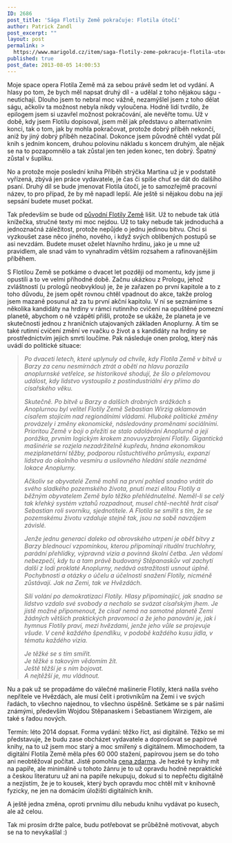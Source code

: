 ```yaml
---
ID: 2686
post_title: 'Sága Flotily Země pokračuje: Flotila útočí'
author: Patrick Zandl
post_excerpt: ""
layout: post
permalink: >
  https://www.marigold.cz/item/saga-flotily-zeme-pokracuje-flotila-utoci
published: true
post_date: 2013-08-05 14:00:53
---
```

<p>Moje space opera Flotila Země má za sebou právě sedm let od vydání. A hlasy po tom, že bych měl napsat druhý díl - a udělal z toho nějakou ságu - neutichají. Dlouho jsem to nebral moc vážně, nezamýšlel jsem z toho dělat ságu, ačkoliv ta možnost nebyla nikdy vyloučena. Hodně lidí tvrdilo, že epilogem jsem si uzavřel možnost pokračování, ale nevěřte tomu. Už v době, kdy jsem Flotilu dopisoval, jsem měl jak představu o alternativním konci, tak o tom, jak by mohla pokračovat, protože dobrý příběh nekončí, aniž by jiný dobrý příběh nezačínal. Dokonce jsem původně chtěl vydat půl knih s jedním koncem, druhou polovinu nákladu s koncem druhým, ale nějak se na to pozapomnělo a tak zůstal jen ten jeden konec, ten dobrý. Špatný zůstal v šuplíku. </p>
<p>No a protože moje poslední kniha Příběh strýčka Martina už je v podstatě vyřízená, zbývá jen práce vydavatele, je čas či spíše chuť se dát do dalšího psaní. Druhý díl se bude jmenovat Flotila útočí, je to samozřejmě pracovní název, to pro případ, že by mě napadl lepší. Ale ještě si nějakou dobu na její sepsání budete muset počkat. </p><!--more--><p>Tak především se bude od <a href="http://www.palmknihy.cz/web/kniha/flotila-zeme-1991.htm">původní Flotily Země</a> lišit. Už to nebude tak útlá knížečka, stručné texty mi moc nejdou. Už to taky nebude tak jednoduchá a jednoznačná záležitost, protože nepůjde o jednu jedinou bitvu. Chci si vyzkoušet zase něco jiného, nového, i když svých oblíbených postupů se asi nevzdám. Budete muset oželet hlavního hrdinu, jako je u mne už pravidlem, ale snad vám to vynahradím větším rozsahem a rafinovanějším příběhem. </p>
<p>S Flotilou Země se potkáme o dvacet let později od momentu, kdy jsme ji opustili a to ve velmi příhodné době. Začnu ukázkou z Prologu, jehož zvláštností (u prologů neobvyklou) je, že je zařazen po první kapitole a to z toho důvodu, že jsem opět rovnou chtěl vpadnout do akce, takže prolog jsem mazaně posunul až za tu první akční kapitolu. V ní se seznámíme s několika kandidáty na hrdiny v rámci rutinního cvičení na opuštěné pomezní planetě, abychom o ně vzápětí přišli, protože se ukáže, že planeta je ve skutečnosti jednou z hraničních utajovaných základen Anoplurny. A tím se také rutinní cvičení změní ve rvačku o život a s kandidáty na hrdiny se prostřednictvím jejich smrti loučíme. Pak následuje onen prolog, který nás uvádí do politické situace:</p>
<blockquote><i>
<p>Po dvaceti letech, které uplynuly od chvíle, kdy Flotila Země v bitvě u Barzy za cenu nesmírnách ztrát a obětí na hlavu porazila anoplurnské vetřelce, se historikové shodují, že šlo o přelomovou událost, kdy lidstvo vystoupilo z postindustriální éry přímo do císařského věku.</p>
<p>Skutečně. Po bitvě u Barzy a dalších drobných srážkách s Anoplurnou byl velitel Flotily Země Sebastian Wirzig aklamován císařem stojícím nad regionálními vládami. Hluboké politické změny provázely i změny ekonomické, následovány proměnami sociálními. Prioritou Země v boji o přežití se stalo odolávání Anoplurně a její porážka, prvním logickým krokem znovuvyzbrojení Flotily. Gigantická mašinérie se rozjela nezadržitelně kupředu, hnána ekonomikou meziplanetární těžby, podporou růstuchtivého průmyslu, expanzí lidstva do okolního vesmíru a usilovného hledání stále neznámé lokace Anoplurny.</p>
<p>Ačkoliv se obyvatelé Země mohli na první pohled snadno vrátit do svého sladkého pozemského života, pnutí mezi elitou Flotily a běžným obyvatelem Země bylo těžko přehlédnutelné. Neměl-li se celý tak křehký systém vztahů rozpadnout, musel chtě-nechtě hrát císař Sebastian roli svorníku, sjednotitele. A Flotila se smířit s tím, že se pozemskému životu vzdaluje stejně tak, jsou na sobě navzájem závislé.</p>
<p>Jenže jednu generaci daleko od obrovského utrpení je oběť bitvy z Barzy blednoucí vzpomínkou, kterou přípomínají rituální truchlohry, parádní přehlídky, výpravná vizia a povinná školní četba. Jen vědomí nebezpečí, kdy tu a tam právě budovaný Stěpanaskův val zachytí další z lodí proklaté Anoplurny, nedává ostražitosti usnout úplně. Pochybnosti a otázky o účelu a účelnosti snažení Flotily, nicméně zůstávají. Jak na Zemi, tak ve Hvězdách.</p>
<p>Sílí volání po demokratizaci Flotily. Hlasy připomínající, jak snadno se lidstvo vzdalo své svobody a nechalo se svázat císařským jhem. Je jistě možné připomenout, že císař nemá na samotné planetě Zemi žádných větších praktických pravomocí a že jeho panování je, jak i hymnus Flotily praví, mezi hvězdami, jenže jeho vůle se projevuje všude. V ceně každého špendlíku, v podobě každého kusu jídla, v tématu každého vizia.</p>
<p>Je těžké se s tím smířit. <br />Je těžké s takovým vědomím žít. <br />Ještě těžší je s ním bojovat. <br />A nejtěžší je, mu vládnout.</p></i>
</blockquote>
<p>Nu a pak už se propadáme do válečné mašinerie Flotily, která našla svého nepřítele ve Hvězdách, ale musí čelit i protivníkům na Zemi i ve svých řadách, to všechno najednou, to všechno úspěšně. Setkáme se s pár našimi známými, především Wojdou Stěpanaskem i Sebastianem Wirzigem, ale také s řadou nových. </p>
<p>Termín: léto 2014 dopsat. Forma vydání: těžko říct, asi digitálně. Těžko se mi představuje, že budu zase obcházet vydavatele a doprošovat se papírové knihy, na to už jsem moc starý a moc smířený s digitálnem. Mimochodem, ta digitální Flotila Země měla přes 60 000 stažení, papírovou jsem se do toho ani neobtěžoval počítat. Jistě pomohla <a href="http://www.palmknihy.cz/web/kniha/flotila-zeme-1991.htm">cena zdarma</a>. Je hezké ty knihy mít na papíře, ale minimálně u tohoto žánru je to už opravdu hodně nepraktické a českou literaturu už ani na papíře nekupuju, dokud si to nepřečtu digitálně a nezjistím, že je to kousek, který bych opravdu moc chtěl mít v knihovně fyzicky, ne jen na domácím úložišti digitálních knih. </p>
<p>A ještě jedna změna, oproti prvnímu dílu nebudu knihu vydávat po kusech, ale až celou. </p>
<p>Tak mi prosím držte palce, budu potřebovat se průběžně motivovat, abych se na to nevykašlal :)</p>